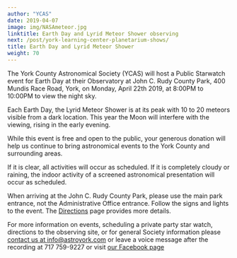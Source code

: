 ```yaml
---
author: "YCAS"
date: 2019-04-07
image: img/NASAmeteor.jpg
linktitle: Earth Day and Lyrid Meteor Shower observing
next: /post/york-learning-center-planetarium-shows/
title: Earth Day and Lyrid Meteor Shower 
weight: 70
---
```

The York County Astronomical Society (YCAS) will host a Public Starwatch event for Earth Day at their Observatory at John C. Rudy County Park, 400 Mundis Race Road, York, on Monday, April 22th 2019, at 8:00PM to 10:00PM to view the night sky.

Each Earth Day, the Lyrid Meteor Shower is at its peak with 10 to 20 meteors visible from a dark location. This year the Moon will interfere with the viewing, rising in the early evening.

While this event is free and open to the public, your generous donation will help us continue to bring astronomical events to the York County and surrounding areas.

If it is clear, all activities will occur as scheduled. If it is completely cloudy or raining, the indoor activity of a screened astronomical presentation will occur as scheduled.

When arriving at the John C. Rudy County Park, please use the main park entrance, not the Administrative Office entrance. Follow the signs and lights to the event. The [Directions](https://www.astroyork.com/directions) page provides more details.

For more information on events, scheduling a private party star watch, directions to the observing site, or for general Society information please [contact us at info@astroyork.com](info@astroyork.com) or leave a voice message after the recording at 717 759-9227 or visit [our Facebook page](https://www.facebook.com/astroyork)